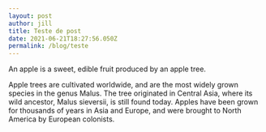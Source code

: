 ```yaml
---
layout: post
author: jill
title: Teste de post
date: 2021-06-21T18:27:56.050Z
permalink: /blog/teste
---
```

An apple is a sweet, edible fruit produced by an apple tree.

Apple trees are cultivated worldwide, and are the most widely grown species in
the genus Malus. The tree originated in Central Asia, where its wild ancestor,
Malus sieversii, is still found today. Apples have been grown for thousands of
years in Asia and Europe, and were brought to North America by European
colonists.